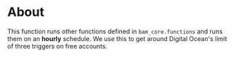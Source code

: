 # About

This function runs other functions defined in `bam_core.functions` and runs them on an **hourly** schedule. We use this to get around Digital Ocean's limit of three triggers on free accounts.
